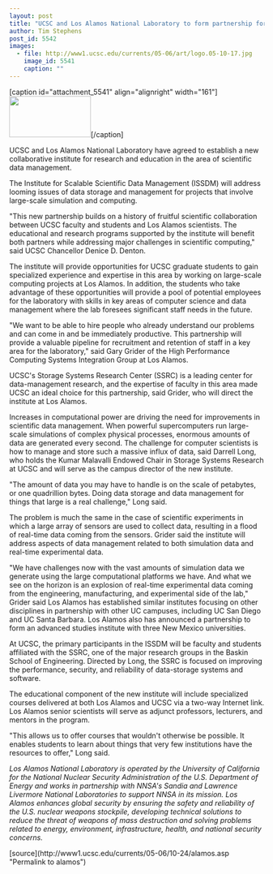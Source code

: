 ```yaml
---
layout: post
title: "UCSC and Los Alamos National Laboratory to form partnership for scientific data management"
author: Tim Stephens
post_id: 5542
images:
  - file: http://www1.ucsc.edu/currents/05-06/art/logo.05-10-17.jpg
    image_id: 5541
    caption: ""
---
```


[caption id="attachment_5541" align="alignright" width="161"]<a href="http://localhost/mysite/wp-content/uploads/2005/10/logo.05-10-17.jpg"><img class="size-full wp-image-5541" src="http://localhost/mysite/wp-content/uploads/2005/10/logo.05-10-17.jpg" alt="" width="161" height="81" /></a>[/caption]
<a name="content" id="content"></a>
<p>
  UCSC and Los Alamos National Laboratory have agreed to establish a new collaborative institute for research and education in the area of scientific data management.
</p>
<p>
  The Institute for Scalable Scientific Data Management (ISSDM) will address looming issues of data storage and management for projects that involve large-scale simulation and computing.
</p>
<p>
  "This new partnership builds on a history of fruitful scientific collaboration between UCSC faculty and students and Los Alamos scientists. The educational and research programs supported by the institute will benefit both partners while addressing major challenges in scientific computing," said UCSC Chancellor Denice D. Denton.
</p>
<p>
  The institute will provide opportunities for UCSC graduate students to gain specialized experience and expertise in this area by working on large-scale computing projects at Los Alamos. In addition, the students who take advantage of these opportunities will provide a pool of potential employees for the laboratory with skills in key areas of computer science and data management where the lab foresees significant staff needs in the future.
</p>
<p>
  "We want to be able to hire people who already understand our problems and can come in and be immediately productive. This partnership will provide a valuable pipeline for recruitment and retention of staff in a key area for the laboratory," said Gary Grider of the High Performance Computing Systems Integration Group at Los Alamos.
</p>
<p>
  UCSC's Storage Systems Research Center (SSRC) is a leading center for data-management research, and the expertise of faculty in this area made UCSC an ideal choice for this partnership, said Grider, who will direct the institute at Los Alamos.
</p>
<p>
  Increases in computational power are driving the need for improvements in scientific data management. When powerful supercomputers run large-scale simulations of complex physical processes, enormous amounts of data are generated every second. The challenge for computer scientists is how to manage and store such a massive influx of data, said Darrell Long, who holds the Kumar Malavalli Endowed Chair in Storage Systems Research at UCSC and will serve as the campus director of the new institute.
</p>
<p>
  "The amount of data you may have to handle is on the scale of petabytes, or one quadrillion bytes. Doing data storage and data management for things that large is a real challenge," Long said.
</p>
<p>
  The problem is much the same in the case of scientific experiments in which a large array of sensors are used to collect data, resulting in a flood of real-time data coming from the sensors. Grider said the institute will address aspects of data management related to both simulation data and real-time experimental data.
</p>
<p>
  "We have challenges now with the vast amounts of simulation data we generate using the large computational platforms we have. And what we see on the horizon is an explosion of real-time experimental data coming from the engineering, manufacturing, and experimental side of the lab," Grider said Los Alamos has established similar institutes focusing on other disciplines in partnership with other UC campuses, including UC San Diego and UC Santa Barbara. Los Alamos also has announced a partnership to form an advanced studies institute with three New Mexico universities.
</p>
<p>
  At UCSC, the primary participants in the ISSDM will be faculty and students affiliated with the SSRC, one of the major research groups in the Baskin School of Engineering. Directed by Long, the SSRC is focused on improving the performance, security, and reliability of data-storage systems and software.
</p>
<p>
  The educational component of the new institute will include specialized courses delivered at both Los Alamos and UCSC via a two-way Internet link. Los Alamos senior scientists will serve as adjunct professors, lecturers, and mentors in the program.
</p>
<p>
  "This allows us to offer courses that wouldn't otherwise be possible. It enables students to learn about things that very few institutions have the resources to offer," Long said.
</p>
<p>
  <i>Los Alamos National Laboratory is operated by the University of California for the National Nuclear Security Administration of the U.S. Department of Energy and works in partnership with NNSA's Sandia and Lawrence Livermore National Laboratories to support NNSA in its mission. Los Alamos enhances global security by ensuring the safety and reliability of the U.S. nuclear weapons stockpile, developing technical solutions to reduce the threat of weapons of mass destruction and solving problems related to energy, environment, infrastructure, health, and national security concerns.</i>
</p>
<form>
  <input name="t1" size="-1" type="hidden">
</form>




</p>
[source](http://www1.ucsc.edu/currents/05-06/10-24/alamos.asp "Permalink to alamos")
